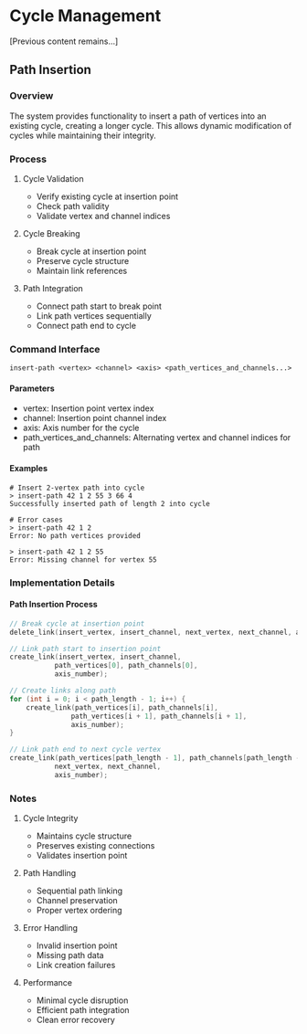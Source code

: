 # Cycle Management

[Previous content remains...]

## Path Insertion

### Overview
The system provides functionality to insert a path of vertices into an existing cycle, creating a longer cycle. This allows dynamic modification of cycles while maintaining their integrity.

### Process
1. Cycle Validation
   - Verify existing cycle at insertion point
   - Check path validity
   - Validate vertex and channel indices

2. Cycle Breaking
   - Break cycle at insertion point
   - Preserve cycle structure
   - Maintain link references

3. Path Integration
   - Connect path start to break point
   - Link path vertices sequentially
   - Connect path end to cycle

### Command Interface
```shell
insert-path <vertex> <channel> <axis> <path_vertices_and_channels...>
```

#### Parameters
- vertex: Insertion point vertex index
- channel: Insertion point channel index
- axis: Axis number for the cycle
- path_vertices_and_channels: Alternating vertex and channel indices for path

#### Examples
```shell
# Insert 2-vertex path into cycle
> insert-path 42 1 2 55 3 66 4
Successfully inserted path of length 2 into cycle

# Error cases
> insert-path 42 1 2
Error: No path vertices provided

> insert-path 42 1 2 55
Error: Missing channel for vertex 55
```

### Implementation Details

#### Path Insertion Process
```c
// Break cycle at insertion point
delete_link(insert_vertex, insert_channel, next_vertex, next_channel, axis_number);

// Link path start to insertion point
create_link(insert_vertex, insert_channel,
           path_vertices[0], path_channels[0],
           axis_number);

// Create links along path
for (int i = 0; i < path_length - 1; i++) {
    create_link(path_vertices[i], path_channels[i],
               path_vertices[i + 1], path_channels[i + 1],
               axis_number);
}

// Link path end to next cycle vertex
create_link(path_vertices[path_length - 1], path_channels[path_length - 1],
           next_vertex, next_channel,
           axis_number);
```

### Notes
1. Cycle Integrity
   - Maintains cycle structure
   - Preserves existing connections
   - Validates insertion point

2. Path Handling
   - Sequential path linking
   - Channel preservation
   - Proper vertex ordering

3. Error Handling
   - Invalid insertion point
   - Missing path data
   - Link creation failures

4. Performance
   - Minimal cycle disruption
   - Efficient path integration
   - Clean error recovery 
